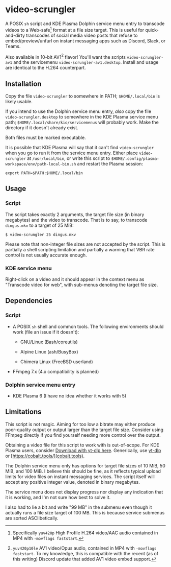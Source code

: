 # video-scrungler

A POSIX `sh` script and KDE Plasma Dolphin service menu entry to
transcode videos to a Web-safe[^1] format at a file size target.
This is useful for quick-and-dirty transcodes of social media video posts
that refuse to embed/preview/unfurl
on instant messaging apps such as Discord, Slack, or Teams.

Also available in 10-bit AV1[^2] flavor!
You'll want the scripts `video-scrungler-av1`
and the servicemenu `video-scrungler-av1.desktop`.
Install and usage are identical to the H.264 counterpart.

## Installation

Copy the file `video-scrungler` to somewhere in PATH;
`$HOME/.local/bin` is likely usable.

If you intend to use the Dolphin service menu entry,
*also* copy the file `video-scrungler.desktop`
to somewhere in the KDE Plasma service menu path;
`$HOME/.local/share/kio/servicemenus` will probably work.
Make the directory if it doesn't already exist.

Both files must be marked executable.

It is possible that KDE Plasma will say that it can't find
`video-scrungler` when you go to run it from the service menu entry.
Either place `video-scrungler` at `/usr/local/bin`, or
write this script to
`$HOME/.config/plasma-workspace/env/path-local-bin.sh`
and restart the Plasma session:

```
export PATH=$PATH:$HOME/.local/bin
```

## Usage

### Script

The script takes exactly 2 arguments,
the target file size (in binary megabytes)
and the video to transcode.
That is to say, to transcode `dingus.mkv`
to a target of 25 MiB:

```console
$ video-scrungler 25 dingus.mkv
```

Please note that non-integer file sizes are not accepted by the script.
This is partially a shell scripting limitation
and partially a warning that VBR rate control
is not usually accurate enough.

### KDE service menu

Right-click on a video
and it should appear in the context menu as "Transcode video for web",
with sub-menus denoting the target file size.

## Dependencies

### Script

* A POSIX `sh` shell and common tools.
  The following environments should work (file an issue if it doesn't):

    * GNU/Linux (Bash/coreutils)

    * Alpine Linux (ash/BusyBox)

    * Chimera Linux (FreeBSD userland)

* FFmpeg 7.x (4.x compatibility is planned)

### Dolphin service menu entry

* KDE Plasma 6 (I have no idea whether it works with 5)

## Limitations

This script is not magic.
Aiming for too low a bitrate
may either produce poor-quality output or
output larger than the target file size.
Consider using FFmpeg directly
if you find yourself needing more control over the output.

Obtaining a video file for this script to work with is out-of-scope.
For KDE Plasma users, consider
[Download with yt-dlp here](https://store.kde.org/p/2012539/).
Generically, use [yt-dlp](https://github.com/yt-dlp/yt-dlp/)
or [https://cobalt.tools/](cobalt.tools).

The Dolphin service menu only has options for
target file sizes of 10 MiB, 50 MiB, and 100 MiB.
I believe this should be fine,
as it reflects typical upload limits for video files
on instant messaging services.
The script itself will accept any
positive integer value, denoted in binary megabytes.

The service menu does not display progress nor
display any indication that it is working,
and I'm not sure how best to solve it.

I also had to lie a bit and write "99 MB" in the submenu
even though it actually runs a file size target of 100 MB.
This is because service submenus are sorted ASCIIbetically.

[^1]: Specifically `yuv420p` High Profile H.264 video/AAC audio
      contained in MP4 with `-movflags faststart`.

[^2]: `yuv420p10le` AV1 video/Opus audio,
      contained in MP4 with `-movflags faststart`.
      To my knowledge, this is compatible with the recent
      (as of this writing) Discord update that added AV1 video embed support.
